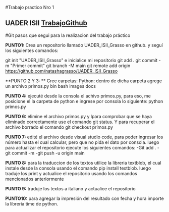 #Trabajo practico Nro 1
## UADER ISII [TrabajoGithub](https://github.com/natashagrasso/UADER_ISII_Grasso "TrabajoGit")
#Git
pasos que segui para la realizacion del trabajo práctico

**PUNTO1:**
Crea un repositorio llamado UADER_ISII_Grasso en github. y seguí los siguientes comandos: 

git init "UADER_ISII_Grasso" e inicialice mi repositorio
git add .
git commit -m "Primer commit"
git branch -M main
git remote add origin https://github.com/natashagrasso/UADER_ISII_Grasso

**PUNTO 2 Y 3: **
Cree carpetas:
Python: dentro de dicha carpeta agrege un archivo  primos.py
bin
bash
images
docs

**PUNTO 4:**
ejecuté desde la consola el achivo primos.py, para eso, me posicione el la carpeta de python e ingrese por consola lo siguiente:  python primos.py

**PUNTO 6:**
elimine el archivo primos.py y lpara comprobar que se haya eliminado correctamente use el comando git status. Y para recuperar el archivo borrado  el comando git checkout primos.py

**PUNTO 7:**
edité el archivo desde visual studio code, para poder ingresar los número hasta el cual calcular,  pero que no pida el dato por consola.
luego para actualizar el repositorio ejecute los siguientes comandos:
-Git add .
-git commit -m
-git push -u origin main 

**PUNTO 8:**
para la traduccion de los textos utilice la libreria textblob, el cual instale desde la consola usando el comando pip install textblob. luego traduje los print y actualice el repositorio usando los comandos mencionados anteriormente 

**PUNTO 9:**
traduje los textos a italiano y actualice el repositorio

**PUNTO10:**
para agregar la impresión del resultado con fecha y hora importe la libreria time de python.


